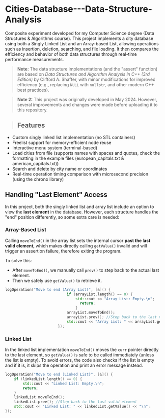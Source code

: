 # Cities-Database---Data-Structure-Analysis
Composite experiment developed for my Computer Science degree (Data Structures &amp; Algorithms course).
This project implements a city database using both a Singly Linked List and an Array-based List, allowing operations such as insertion, deletion, searching, and file loading. It then compares the efficiency and behavior of both data structures through real-time performance measurements.

> **Note:** The data structure implementations (and the "assert" function) are based on _Data Structures and Algorithm Analysis in C++ (3rd Edition)_ by Clifford A. Shaffer, with minor modifications for improved efficiency (e.g., replacing `NULL` with `nullptr`, and other modern C++ best practices).

> **Note 2:** This project was originally developed in May 2024. However, several improvements and changes were made before uploading it to this repository.

>
> ## Features
- Custom singly linked list implementation (no STL containers)
- Freelist support for memory-efficient node reuse
- Interactive menu system (terminal-based)
- Load cities from file (supports names with spaces and quotes, check the formatting in the example files (european_capitals.txt & american_capitals.txt))
- Search and delete by city name or coordinates
- Real-time operation timing comparison with microsecond precision (using the chrono library)

## Handling "Last Element" Access

In this project, both the singly linked list and array list include an option to view the **last element** in the database. However, each structure handles the "end" position differently, so some extra care is needed:

### Array-Based List
Calling `moveToEnd()` in the array list sets the internal cursor **past the last valid element**, which makes directly calling `getValue()` invalid and will trigger an assertion failure, therefore exiting the program.

To solve this:
- After `moveToEnd()`, we manually call `prev()` to step back to the actual last element.
- Then we safely use `getValue()` to retrieve it.

```cpp
logOperation("Move to end (Array List)", [&]() {
                            if (arrayList.length() == 0) {
                                std::cout << "Array List: Empty.\n";
                                  return;
                                }
                            arrayList.moveToEnd();
                            arrayList.prev(); //Step back to the last valid element
                            std::cout << "Array List: " << arrayList.getValue() << "\n";
                        });
```

### Linked List
In the linked list implementation `moveToEnd()` moves the `curr` pointer directly to the last element, so `getValue()` is safe to be called immediately (unless the list is empty). To avoid errors, the code also checks if the list is empty and if it is, it skips the operation and print an error message instead. 

```cpp
logOperation("Move to end (Linked List)", [&]() {
    if (linkedList.length() == 0) {
        std::cout << "Linked List: Empty.\n";
        return;
    }
    linkedList.moveToEnd();
    linkedList.prev(); //Step back to the last valid element
    std::cout << "Linked List: " << linkedList.getValue() << "\n";
});
```
